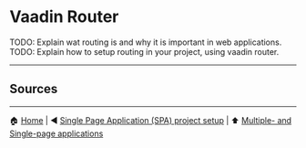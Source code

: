 # Vaadin Router

TODO: Explain wat routing is and why it is important in web applications.
TODO: Explain how to setup routing in your project, using vaadin router.

---

## Sources

---

:house: [Home](../README.md) | :arrow_backward: [Single Page Application (SPA) project setup](./spa-project-setup.md) | :arrow_up: [Multiple- and Single-page applications](./README.md)